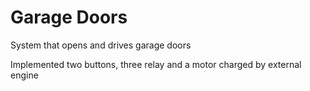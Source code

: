 # Garage Doors
System that opens and drives garage doors

Implemented two buttons, three relay and a motor charged by external engine
